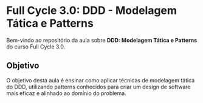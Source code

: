 # Full Cycle 3.0: DDD - Modelagem Tática e Patterns

Bem-vindo ao repositório da aula sobre **DDD: Modelagem Tática e Patterns** do curso Full Cycle 3.0.

## Objetivo

O objetivo desta aula é ensinar como aplicar técnicas de modelagem tática do DDD, utilizando patterns conhecidos para criar um design de software mais eficaz e alinhado ao domínio do problema.
